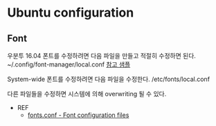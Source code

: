 # Ubuntu configuration

## Font
우분투 16.04 폰트를 수정하려면 다음 파일을 만들고 적절히 수정하면 된다.
~/.config/font-manager/local.conf
[참고 샘플](/16.04/home/user/.config/font-manager/local.conf)

System-wide 폰트를 수정하려면 다음 파일을 수정한다.
/etc/fonts/local.conf

다른 파일들을 수정하면 시스템에 의해 overwriting 될 수 있다.

+ REF
  - [fonts.conf - Font configuration files](http://manpages.ubuntu.com/manpages/xenial/man5/fonts-conf.5.html)
